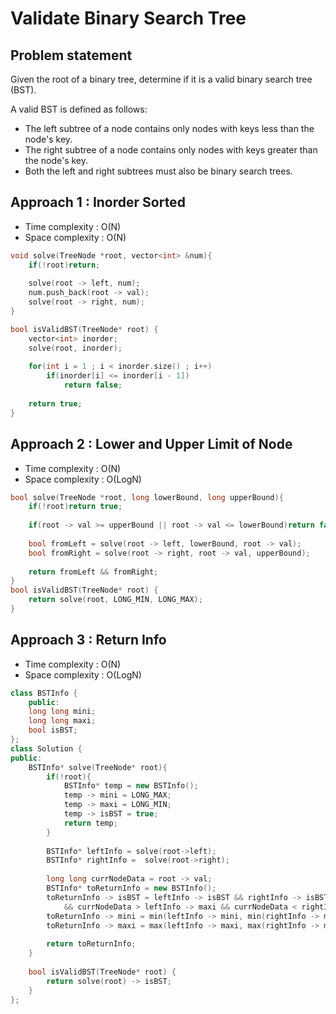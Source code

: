 # Validate Binary Search Tree

## Problem statement

Given the root of a binary tree, determine if it is a valid binary search tree (BST).

A valid BST is defined as follows:

- The left subtree of a node contains only nodes with keys less than the node's key.
- The right subtree of a node contains only nodes with keys greater than the node's key.
- Both the left and right subtrees must also be binary search trees.

## Approach 1 : Inorder Sorted

- Time complexity : O(N)
- Space complexity : O(N)

```cpp
void solve(TreeNode *root, vector<int> &num){
    if(!root)return;
    
    solve(root -> left, num);
    num.push_back(root -> val);
    solve(root -> right, num);
}

bool isValidBST(TreeNode* root) {
    vector<int> inorder;
    solve(root, inorder);
    
    for(int i = 1 ; i < inorder.size() ; i++)
        if(inorder[i] <= inorder[i - 1])
            return false;
    
    return true;
}
```

## Approach 2 : Lower and Upper Limit of Node

- Time complexity : O(N)
- Space complexity : O(LogN)

```cpp
bool solve(TreeNode *root, long lowerBound, long upperBound){
    if(!root)return true;
    
    if(root -> val >= upperBound || root -> val <= lowerBound)return false;
    
    bool fromLeft = solve(root -> left, lowerBound, root -> val);
    bool fromRight = solve(root -> right, root -> val, upperBound);
    
    return fromLeft && fromRight;
}
bool isValidBST(TreeNode* root) {
    return solve(root, LONG_MIN, LONG_MAX);
}
```

## Approach 3 : Return Info

- Time complexity : O(N)
- Space complexity : O(LogN)

```cpp
class BSTInfo {
    public:
    long long mini;
    long long maxi;
    bool isBST;
};
class Solution {
public:
    BSTInfo* solve(TreeNode* root){
        if(!root){
            BSTInfo* temp = new BSTInfo();
            temp -> mini = LONG_MAX;
            temp -> maxi = LONG_MIN;
            temp -> isBST = true;
            return temp;
        }
        
        BSTInfo* leftInfo = solve(root->left);
        BSTInfo* rightInfo =  solve(root->right);
        
        long long currNodeData = root -> val;
        BSTInfo* toReturnInfo = new BSTInfo();
        toReturnInfo -> isBST = leftInfo -> isBST && rightInfo -> isBST 
            && currNodeData > leftInfo -> maxi && currNodeData < rightInfo -> mini;
        toReturnInfo -> mini = min(leftInfo -> mini, min(rightInfo -> mini, currNodeData));
        toReturnInfo -> maxi = max(leftInfo -> maxi, max(rightInfo -> maxi, currNodeData));
        
        return toReturnInfo;
    }
    
    bool isValidBST(TreeNode* root) {
        return solve(root) -> isBST;
    } 
};
```

